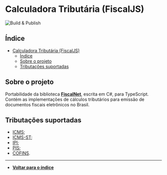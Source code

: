 # Calculadora Tributária (FiscalJS)

![Build & Publish](https://github.com/sacfiscal/FiscalJS/actions/workflows/npm-publish.yml/badge.svg)

## Índice

-   [Calculadora Tributária (FiscalJS)](#calculadora-tributária-FiscalJS)
    -   [Índice](#índice)
    -   [Sobre o projeto](#sobre-o-projeto)
    -   [Tributações suportadas](#tributações-suportadas)

## Sobre o projeto

Portabilidade da biblioteca [**FiscalNet**](https://github.com/sacfiscal/FiscalNet/tree/master), escrita em C#, para TypeScript. Contém as implementações de cálculos tributários para emissão de documentos fiscais eletrônicos no Brasil.

## Tributações suportadas

-   [ICMS](https://pt.wikipedia.org/wiki/Imposto_sobre_Circula%C3%A7%C3%A3o_de_Mercadorias_e_Servi%C3%A7os);
-   [ICMS-ST](<https://www.totvs.com/blog/adequacao-a-legislacao/substituicao-tributaria/#:~:text=A%20Substitui%C3%A7%C3%A3o%20Tribut%C3%A1ria%20(ST)%20%C3%A9,produto%20chegue%20ao%20consumidor%20final.>);
-   [IPI](https://pt.wikipedia.org/wiki/Imposto_sobre_Produtos_Industrializados);
-   [PIS](https://pt.wikipedia.org/wiki/PIS/PASEP);
-   [COFINS](https://pt.wikipedia.org/wiki/Contribui%C3%A7%C3%A3o_para_o_Financiamento_da_Seguridade_Social).

---

-   [**Voltar para o índice**](#índice)
